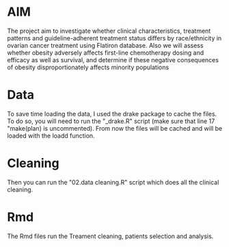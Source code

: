 # AIM
The project aim to investigate whether clinical characteristics, treatment patterns and guideline-adherent treatment status 
differs by race/ethnicity in ovarian cancer treatment using Flatiron database.
Also we will assess whether obesity adversely affects first-line chemotherapy dosing and efficacy as well as survival, 
and determine if these negative consequences of obesity disproportionately affects minority populations


# Data
To save time loading the data, I used the drake package to cache the files.
To do so, you will need to run the "_drake.R" script (make sure that line 17 "make(plan) is uncommented).
From now the files will be cached and will be loaded with the loadd function.

# Cleaning 
Then you can run the "02.data cleaning.R" script which does all the clinical cleaning.

# Rmd
The Rmd files run the Treament cleaning, patients selection and analysis.
